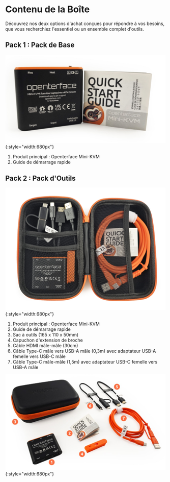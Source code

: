 # Contenu de la Boîte

Découvrez nos deux options d'achat conçues pour répondre à vos besoins, que vous recherchiez l'essentiel ou un ensemble complet d'outils.

## Pack 1 : Pack de Base

![basic-pack](images/product/basic-with-maunal.jpg){:style="width:680px"}

1. Produit principal : Openterface Mini-KVM
2. Guide de démarrage rapide

## Pack 2 : Pack d'Outils

![toolkit-open](images/product/toolkit-open.jpg){:style="width:680px"}

1. Produit principal : Openterface Mini-KVM
2. Guide de démarrage rapide
3. Sac à outils (165 x 110 x 50mm)
4. Capuchon d'extension de broche
5. Câble HDMI mâle-mâle (30cm)
6. Câble Type-C mâle vers USB-A mâle (0,3m) avec adaptateur USB-A femelle vers USB-C mâle
7. Câble Type-C mâle-mâle (1,5m) avec adaptateur USB-C femelle vers USB-A mâle

![toolkit-parts-layout-2-numbers](images/product/toolkit-parts-layout-2-numbers.jpg){:style="width:680px"}